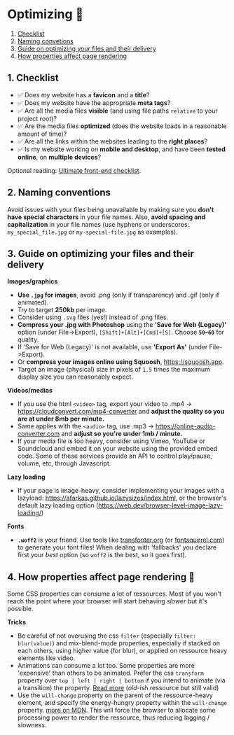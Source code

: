 # Optimizing 🚀

1. [Checklist](#1-checklist)
2. [Naming convetions](#2-naming-conventions)
3. [Guide on optimizing your files and their delivery](#3-guide-on-optimizing-your-files-and-their-delivery)
4. [How properties affect page rendering](#4-how-properties-affect-page-rendering-)

## 1. Checklist

- ✅ Does my website has a **favicon** and a **title**?
- ✅ Does my website have the appropriate **meta tags**?
- ✅ Are all the media files **visible** (and using file paths `relative` to your project root)?
- ✅ Are the media files **optimized** (does the website loads in a reasonable amount of time)?
- ✅ Are all the links within the websites leading to the **right places**?
- ✅ Is my website working on **mobile and desktop**, and have been **tested online**, on **multiple devices**?

Optional reading: [Ultimate front-end checklist](https://github.com/thedaviddias/Front-End-Checklist).

## 2. Naming conventions

Avoid issues with your files being unavailable by making sure you **don't have special characters** in your file names. Also, **avoid spacing and capitalization** in your file names (use hyphens or underscores: `my_special_file.jpg` or `my-special-file.jpg` as examples).

## 3. Guide on optimizing your files and their delivery

**Images/graphics**

- **Use `.jpg` for images**, avoid .png (only if transparency) and .gif (only if animated).
- Try to target **250kb** per image.
- Consider using `.svg` files (yes!) instead of .png files.
- **Compress your .jpg with Photoshop** using the **'Save for Web (Legacy)'** option (under File->Export), `[Shift]+[Alt]+[Cmd]+[S]`. Choose **`50`–`60`** for quality.
- If 'Save for Web (Legacy)' is not available, use **'Export As'** (under File->Export).
- Or **compress your images online using Squoosh**, https://squoosh.app.
- Target an image (physical) size in pixels of `1.5` times the maximum display size you can reasonably expect.

**Videos/medias**

- If you use the html `<video>` tag, export your video to .mp4 -> https://cloudconvert.com/mp4-converter and **adjust the quality so you are at under 8mb per minute.**
- Same applies with the `<audio>` tag, use .mp3 -> https://online-audio-converter.com and **adjust so you're under 1mb / minute.**
- If your media file is too heavy, consider using Vimeo, YouTube or Soundcloud and embed it on your website using the provided embed code. Some of these services provide an API to control play/pause, volume, etc, through Javascript.

**Lazy loading**

- If your page is image-heavy, consider implementing your images with a lazyload: https://afarkas.github.io/lazysizes/index.html, or the browser's default lazy loading option (https://web.dev/browser-level-image-lazy-loading/)

**Fonts**

- **`.woff2`** is your friend. Use tools like [transfonter.org](https://transfonter.org) (or [fontsquirrel.com](https://www.fontsquirrel.com/tools/webfont-generator)) to generate your font files! When dealing with 'fallbacks' you declare first your *best* option (so `woff2` is the best, so it goes first).

## 4. How properties affect page rendering 🐌

Some CSS properties can consume a lot of ressources. Most of you won't reach the point where your browser will start behaving *slower* but it's possible.

**Tricks**

- Be careful of not overusing the css `filter` (especially `filter: blur(value)`) and mix-blend-mode properties, especially if stacked on each others, using higher value (for blur), or applied on ressource heavy elements like video.
- Animations can consume a lot too. Some properties are more 'expensive' than others to be animated. Prefer the css `transform` property over `top | left | right | bottom` if you intend to animate (via a transition) the property. [Read more](https://www.html5rocks.com/en/tutorials/speed/high-performance-animations/) (*old*-ish ressource but still valid)
- Use the `will-change` property on the parent of the ressource-heavy element, and specify the energy-hungry property within the `will-change` property. [more on MDN](https://developer.mozilla.org/en-US/docs/Web/CSS/will-change). This will force the browser to allocate some processing power to render the ressource, thus reducing lagging / slowness.
